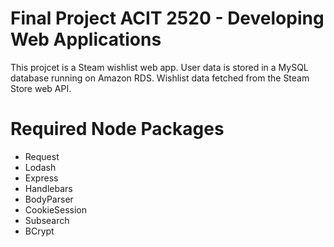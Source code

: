 <h1>Final Project ACIT 2520 - Developing Web Applications</h1>
<p>
  This projcet is a Steam wishlist web app. User data is stored in a MySQL database running on Amazon RDS. Wishlist data fetched from the     Steam Store web API.
</p>

<h1>Required Node Packages</h1>
<ul>
  <li>Request</li>
  <li>Lodash</li>
  <li>Express</li>
  <li>Handlebars</li>
  <li>BodyParser</li>
  <li>CookieSession</li>
  <li>Subsearch</li>
  <li>BCrypt</li>
</ul>

